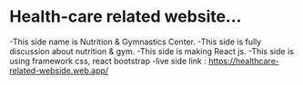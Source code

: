 # Health-care related website...
-This side name is Nutrition & Gymnastics Center.
-This side is fully discussion about nutrition & gym.
-This side is making React js.
-This side is using framework css, react bootstrap
-live side link : https://healthcare-related-webside.web.app/